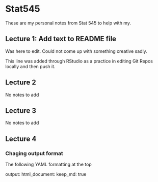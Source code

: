 # Stat545
These are my personal notes from Stat 545 to help with my.

## Lecture 1: Add text to README file
Was here to edit. Could not come up with something creative sadly.

This line was added through RStudio as a practice in editing Git Repos locally and then push it. 

## Lecture 2
No notes to add

## Lecture 3
No notes to add

## Lecture 4

### Chaging output format
The following YAML formatting at the top

output:
  html_document:
    keep_md: true  